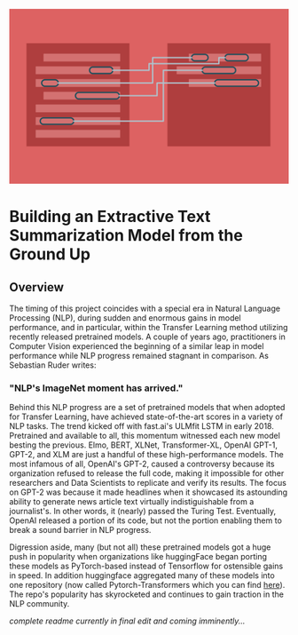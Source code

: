 ![img](img/textsummarygraphicred.png)

# Building an Extractive Text Summarization Model from the Ground Up

## Overview
The timing of this project coincides with a special era in Natural Language Processing (NLP), during sudden and enormous gains in model performance, and in particular, within the Transfer Learning method utilizing recently released pretrained models. A couple of years ago, practitioners in Computer Vision experienced the beginning of a similar leap in model performance while NLP progress remained stagnant in comparison. As Sebastian Ruder writes:  
  
### "NLP's ImageNet moment has arrived."  
  
Behind this NLP progress are a set of pretrained models that when adopted for Transfer Learning, have achieved state-of-the-art scores in a variety of NLP tasks. The trend kicked off with fast.ai's ULMfit LSTM in early 2018. Pretrained and available to all, this momentum witnessed each new model besting the previous. Elmo, BERT, XLNet, Transformer-XL, OpenAI GPT-1, GPT-2, and XLM are just a handful of these high-performance models. The most infamous of all, OpenAI's GPT-2, caused a controversy because its organization refused to release the full code, making it impossible for other researchers and Data Scientists to replicate and verify its results. The focus on GPT-2 was because it made headlines when it showcased its astounding ability to generate news article text virtually indistiguishable from a journalist's. In other words, it (nearly) passed the Turing Test. Eventually, OpenAI released a portion of its code, but not the portion enabling them to break a sound barrier in NLP progress. 

Digression aside, many (but not all) these pretrained models got a huge push in popularity when organizations like huggingFace began porting these models as PyTorch-based instead of Tensorflow for ostensible gains in speed. In addition huggingface aggregated many of these models into one repository (now called Pytorch-Transformers which you can find [here](https://github.com/huggingface/pytorch-transformers)). The repo's popularity has skyrocketed and continues to gain traction in the NLP community.


*complete readme currently in final edit and coming imminently...*